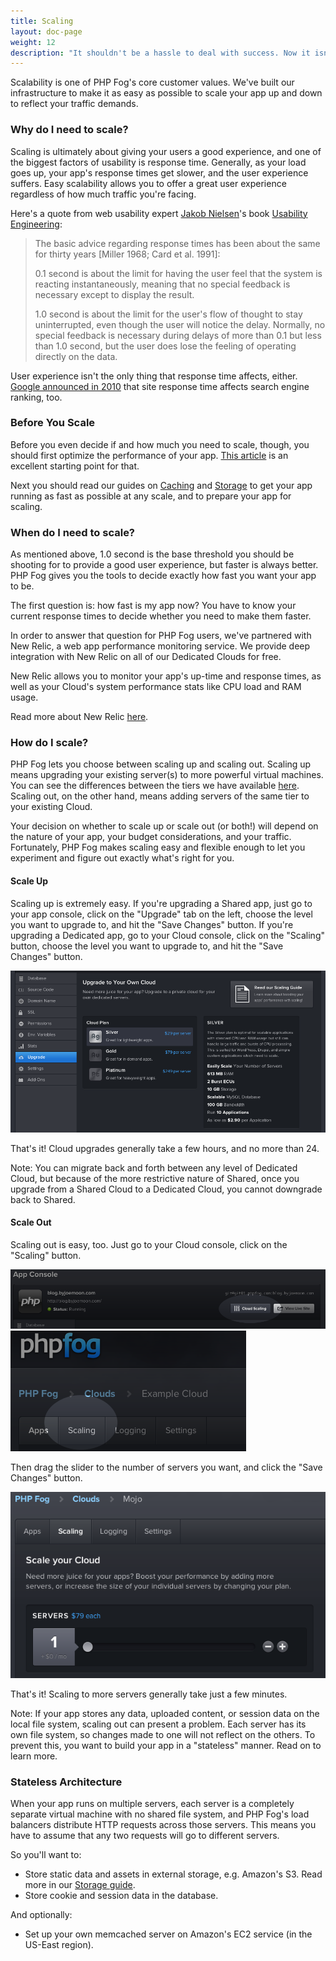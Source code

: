 ```yaml
---
title: Scaling
layout: doc-page
weight: 12
description: "It shouldn't be a hassle to deal with success. Now it isn't."
---
```


Scalability is one of PHP Fog's core customer values. We've built our infrastructure to make it as easy as possible to scale your app up and down to reflect your traffic demands. 

### Why do I need to scale?

Scaling is ultimately about giving your users a good experience, and one of the biggest factors of usability is response time. Generally, as your load goes up, your app's response times get slower, and the user experience suffers. Easy scalability allows you to offer a great user experience regardless of how much traffic you're facing. 

Here's a quote from web usability expert [Jakob Nielsen](http://www.useit.com/jakob/)'s book [Usability Engineering](http://www.amazon.com/exec/obidos/ASIN/0125184069/ref=nosim/useitcomusablein):

> The basic advice regarding response times has been about the same for thirty years [Miller 1968; Card et al. 1991]:
> 
> 0.1 second is about the limit for having the user feel that the system is reacting instantaneously, meaning that no special feedback is necessary except to display the result.
>
> 1.0 second is about the limit for the user's flow of thought to stay uninterrupted, even though the user will notice the delay. Normally, no special feedback is necessary during delays of more than 0.1 but less than 1.0 second, but the user does lose the feeling of operating directly on the data.

User experience isn't the only thing that response time affects, either. [Google announced in 2010](http://googlewebmastercentral.blogspot.com/2010/04/using-site-speed-in-web-search-ranking.html) that site response time affects search engine ranking, too. 

### Before You Scale

Before you even decide if and how much you need to scale, though, you should first optimize the performance of your app. [This article](http://developer.yahoo.com/performance/rules.html) is an excellent starting point for that.

Next you should read our guides on [Caching](/best-practices/caching) and [Storage](/best-practice/storage) to get your app running as fast as possible at any scale, and to prepare your app for scaling. 

### When do I need to scale? 

As mentioned above, 1.0 second is the base threshold you should be shooting for to provide a good user experience, but faster is always better. PHP Fog gives you the tools to decide exactly how fast you want your app to be. 

The first question is: how fast is my app now? You have to know your current response times to decide whether you need to make them faster.

In order to answer that question for PHP Fog users, we've partnered with New Relic, a web app performance monitoring service. We provide deep integration with New Relic on all of our Dedicated Clouds for free. 

New Relic allows you to monitor your app's up-time and response times, as well as your Cloud's system performance stats like CPU load and RAM usage. 

Read more about New Relic [here](/addons/newrelic).

### How do I scale? 

PHP Fog lets you choose between scaling up and scaling out. Scaling up means upgrading your existing server(s) to more powerful virtual machines. You can see the differences between the tiers we have available [here](https://phpfog.com/pricing). Scaling out, on the other hand, means adding servers of the same tier to your existing Cloud. 

Your decision on whether to scale up or scale out (or both!) will depend on the nature of your app, your budget considerations, and your traffic. Fortunately, PHP Fog makes scaling easy and flexible enough to let you experiment and figure out exactly what's right for you. 

#### Scale Up

Scaling up is extremely easy. If you're upgrading a Shared app, just go to your app console, click on the "Upgrade" tab on the left, choose the level you want to upgrade to, and hit the "Save Changes" button. If you're upgrading a Dedicated app, go to your Cloud console, click on the "Scaling" button, choose the level you want to upgrade to, and hit the "Save Changes" button. 

<img class="screenshot" src="/img/screenshots/upgrade.png" alt="Scale Up"/>

That's it! Cloud upgrades generally take a few hours, and no more than 24. 

Note: You can migrate back and forth between any level of Dedicated Cloud, but because of the more restrictive nature of Shared, once you upgrade from a Shared Cloud to a Dedicated Cloud, you cannot downgrade back to Shared. 

#### Scale Out

Scaling out is easy, too. Just go to your Cloud console, click on the "Scaling" button. 

<img class="screenshot" src="/img/screenshots/scaling-1.png" alt="Scale Out"/>

<img class="screenshot" src="/img/screenshots/scaling-2.png" alt="Scale Out"/>

Then drag the slider to the number of servers you want, and click the "Save Changes" button. 

<img class="screenshot" src="/img/screenshots/scaling-slider.png" alt="Scale Out"/>

That's it! Scaling to more servers generally take just a few minutes. 

Note: If your app stores any data, uploaded content, or session data on the local file system, scaling out can present a problem. Each server has its own file system, so changes made to one will not reflect on the others. To prevent this, you want to build your app in a "stateless" manner. Read on to learn more.

### Stateless Architecture

When your app runs on multiple servers, each server is a completely separate virtual machine with no shared file system, and PHP Fog's load balancers distribute HTTP requests across those servers. This means you have to assume that any two requests will go to different servers.

So you'll want to:

* Store static data and assets in external storage, e.g. Amazon's S3. Read more in our [Storage guide](/best-practices/storage).
* Store cookie and session data in the database. 

And optionally: 

* Set up your own memcached server on Amazon's EC2 service (in the US-East region). 
